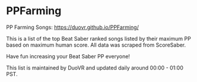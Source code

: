 # PPFarming
PP Farming Songs: https://duovr.github.io/PPFarming/

This is a list of the top Beat Saber ranked songs listed by their maximum PP based on maximum human score. All data was scraped from ScoreSaber.

Have fun increasing your Beat Saber PP everyone!

This list is maintained by DuoVR and updated daily around 00:00 - 01:00 PST.
